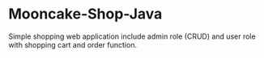 # Mooncake-Shop-Java
Simple shopping web application include admin role (CRUD) and user role with shopping cart and order function.
